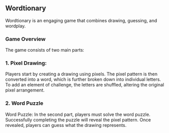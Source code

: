 ## Wordtionary

Wordtionary is an engaging game that combines drawing, guessing, and wordplay.

### Game Overview
The game consists of two main parts:
### 1. Pixel Drawing: 
Players start by creating a drawing using pixels. The pixel pattern is then converted into a word, which is further broken down into individual letters. To add an element of challenge, the letters are shuffled, altering the original pixel arrangement.

### 2. Word Puzzle
Word Puzzle: In the second part, players must solve the word puzzle. Successfully completing the puzzle will reveal the pixel pattern. Once revealed, players can guess what the drawing represents.
